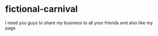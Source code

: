  # fictional-carnival
I need you guys to share my business to all your friends and also like my page 
